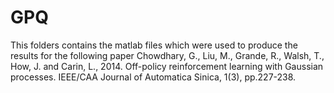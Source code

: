 # GPQ
This folders contains the matlab files which were used to produce the results for the following paper
Chowdhary, G., Liu, M., Grande, R., Walsh, T., How, J. and Carin, L., 2014. Off-policy reinforcement learning with Gaussian processes. IEEE/CAA Journal of Automatica Sinica, 1(3), pp.227-238.
